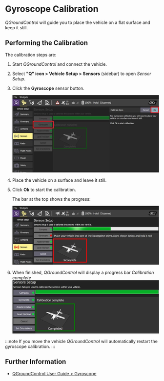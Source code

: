 # Gyroscope Calibration

_QGroundControl_ will guide you to place the vehicle on a flat surface and keep it still.

## Performing the Calibration

The calibration steps are:

1. Start _QGroundControl_ and connect the vehicle.
1. Select **"Q" icon > Vehicle Setup > Sensors** (sidebar) to open _Sensor Setup_.
1. Click the **Gyroscope** sensor button.

   ![Select Gyroscope calibration PX4](../../assets/qgc/setup/sensor/gyroscope_calibrate_px4.jpg)

1. Place the vehicle on a surface and leave it still.
1. Click **Ok** to start the calibration.

   The bar at the top shows the progress:

   ![Gyro calibration in progress on PX4](../../assets/qgc/setup/sensor/gyroscope_calibrate_progress_px4.jpg)

1. When finished, _QGroundControl_ will display a progress bar _Calibration complete_
   ![Gyro calibration complete on PX4](../../assets/qgc/setup/sensor/gyroscope_calibrate_complete_px4.jpg)

:::note
If you move the vehicle _QGroundControl_ will automatically restart the gyroscope calibration.
:::

## Further Information

- [QGroundControl User Guide > Gyroscope](https://docs.qgroundcontrol.com/master/en/qgc-user-guide/setup_view/sensors_px4.html#gyroscope)
